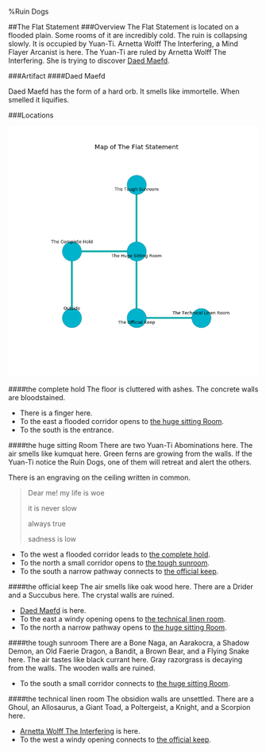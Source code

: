 %Ruin Dogs

##The Flat Statement
###Overview
The Flat Statement is located on a flooded plain. Some rooms of it are incredibly cold. The ruin is collapsing slowly. It is occupied by Yuan-Ti. <a name="Arnetta-Wolff-The-Interfering"></a>Arnetta Wolff The Interfering, a Mind Flayer Arcanist is here. The Yuan-Ti are ruled by Arnetta Wolff The Interfering. She  is trying to discover [Daed Maefd](#Daed-Maefd). 



###Artifact
####<a name="Daed-Maefd"></a>Daed Maefd


Daed Maefd has the form of a hard orb. It smells like immortelle. When smelled it liquifies. 





###Locations


![](../v2/images/The-Flat-Statement.png)

####<a name="the-complete-hold"></a>the complete hold
The floor is cluttered with ashes. The concrete walls are bloodstained. 



* There is a finger here.
* To the east a flooded corridor opens to [the huge sitting Room](#the-huge-sitting-Room).
* To the south is the entrance.


####<a name="the-huge-sitting-Room"></a>the huge sitting Room
There are two Yuan-Ti Abominations here. The air smells like kumquat here. Green ferns are growing from the walls. If the Yuan-Ti notice the Ruin Dogs, one of them will retreat and alert the others. 

There is an engraving on the ceiling written in common. 

> Dear me! my life is woe
>
> it is never slow
>
> always true
>
> sadness is low
>


* To the west a flooded corridor leads to [the complete hold](#the-complete-hold).
* To the north a small corridor opens to [the tough sunroom](#the-tough-sunroom).
* To the south a narrow pathway connects to [the official keep](#the-official-keep).


####<a name="the-official-keep"></a>the official keep
The air smells like oak wood here. There are a Drider and a Succubus here. The crystal walls are ruined. 



* [Daed Maefd](#Daed-Maefd) is here.
* To the east a windy opening opens to [the technical linen room](#the-technical-linen-room).
* To the north a narrow pathway opens to [the huge sitting Room](#the-huge-sitting-Room).


####<a name="the-tough-sunroom"></a>the tough sunroom
There are a Bone Naga, an Aarakocra, a Shadow Demon, an Old Faerie Dragon, a Bandit, a Brown Bear, and a Flying Snake here. The air tastes like black currant here. Gray razorgrass is decaying from the walls. The wooden walls are ruined. 



* To the south a small corridor connects to [the huge sitting Room](#the-huge-sitting-Room).


####<a name="the-technical-linen-room"></a>the technical linen room
The obsidion walls are unsettled. There are a Ghoul, an Allosaurus, a Giant Toad, a Poltergeist, a Knight, and a Scorpion here. 



* [Arnetta Wolff The Interfering](#Arnetta-Wolff-The-Interfering) is here.
* To the west a windy opening connects to [the official keep](#the-official-keep).


